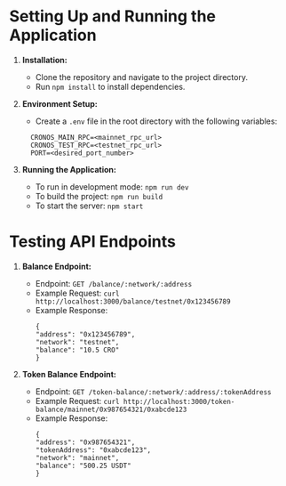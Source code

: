 # Setting Up and Running the Application

1. **Installation:**

   - Clone the repository and navigate to the project directory.
   - Run `npm install` to install dependencies.

2. **Environment Setup:**

   - Create a `.env` file in the root directory with the following variables:

   ```
     CRONOS_MAIN_RPC=<mainnet_rpc_url>
     CRONOS_TEST_RPC=<testnet_rpc_url>
     PORT=<desired_port_number>
   ```

3. **Running the Application:**
   - To run in development mode: `npm run dev`
   - To build the project: `npm run build`
   - To start the server: `npm start`

# Testing API Endpoints

1. **Balance Endpoint:**

   - Endpoint: `GET /balance/:network/:address`
   - Example Request: `curl http://localhost:3000/balance/testnet/0x123456789`
   - Example Response:
     ```
     {
     "address": "0x123456789",
     "network": "testnet",
     "balance": "10.5 CRO"
     }
     ```

2. **Token Balance Endpoint:**
   - Endpoint: `GET /token-balance/:network/:address/:tokenAddress`
   - Example Request: `curl http://localhost:3000/token-balance/mainnet/0x987654321/0xabcde123`
   - Example Response:
     ```
     {
     "address": "0x987654321",
     "tokenAddress": "0xabcde123",
     "network": "mainnet",
     "balance": "500.25 USDT"
     }
     ```

